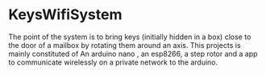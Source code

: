 # KeysWifiSystem
 The point of the system is to bring keys (initially hidden in a box) close to the door of a mailbox by rotating them around an axis.  This projects is mainly constituted of An arduino nano , an esp8266, a step rotor and a app to communicate wirelessly on a private network to  the arduino. 
